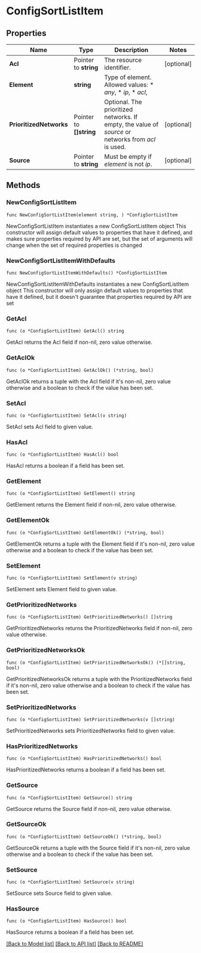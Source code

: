 # ConfigSortListItem

## Properties

Name | Type | Description | Notes
------------ | ------------- | ------------- | -------------
**Acl** | Pointer to **string** | The resource identifier. | [optional] 
**Element** | **string** | Type of element.  Allowed values:  * _any_,  * _ip_,  * _acl_, | 
**PrioritizedNetworks** | Pointer to **[]string** | Optional. The prioritized networks. If empty, the value of _source_ or networks from _acl_ is used. | [optional] 
**Source** | Pointer to **string** | Must be empty if _element_ is not _ip_. | [optional] 

## Methods

### NewConfigSortListItem

`func NewConfigSortListItem(element string, ) *ConfigSortListItem`

NewConfigSortListItem instantiates a new ConfigSortListItem object
This constructor will assign default values to properties that have it defined,
and makes sure properties required by API are set, but the set of arguments
will change when the set of required properties is changed

### NewConfigSortListItemWithDefaults

`func NewConfigSortListItemWithDefaults() *ConfigSortListItem`

NewConfigSortListItemWithDefaults instantiates a new ConfigSortListItem object
This constructor will only assign default values to properties that have it defined,
but it doesn't guarantee that properties required by API are set

### GetAcl

`func (o *ConfigSortListItem) GetAcl() string`

GetAcl returns the Acl field if non-nil, zero value otherwise.

### GetAclOk

`func (o *ConfigSortListItem) GetAclOk() (*string, bool)`

GetAclOk returns a tuple with the Acl field if it's non-nil, zero value otherwise
and a boolean to check if the value has been set.

### SetAcl

`func (o *ConfigSortListItem) SetAcl(v string)`

SetAcl sets Acl field to given value.

### HasAcl

`func (o *ConfigSortListItem) HasAcl() bool`

HasAcl returns a boolean if a field has been set.

### GetElement

`func (o *ConfigSortListItem) GetElement() string`

GetElement returns the Element field if non-nil, zero value otherwise.

### GetElementOk

`func (o *ConfigSortListItem) GetElementOk() (*string, bool)`

GetElementOk returns a tuple with the Element field if it's non-nil, zero value otherwise
and a boolean to check if the value has been set.

### SetElement

`func (o *ConfigSortListItem) SetElement(v string)`

SetElement sets Element field to given value.


### GetPrioritizedNetworks

`func (o *ConfigSortListItem) GetPrioritizedNetworks() []string`

GetPrioritizedNetworks returns the PrioritizedNetworks field if non-nil, zero value otherwise.

### GetPrioritizedNetworksOk

`func (o *ConfigSortListItem) GetPrioritizedNetworksOk() (*[]string, bool)`

GetPrioritizedNetworksOk returns a tuple with the PrioritizedNetworks field if it's non-nil, zero value otherwise
and a boolean to check if the value has been set.

### SetPrioritizedNetworks

`func (o *ConfigSortListItem) SetPrioritizedNetworks(v []string)`

SetPrioritizedNetworks sets PrioritizedNetworks field to given value.

### HasPrioritizedNetworks

`func (o *ConfigSortListItem) HasPrioritizedNetworks() bool`

HasPrioritizedNetworks returns a boolean if a field has been set.

### GetSource

`func (o *ConfigSortListItem) GetSource() string`

GetSource returns the Source field if non-nil, zero value otherwise.

### GetSourceOk

`func (o *ConfigSortListItem) GetSourceOk() (*string, bool)`

GetSourceOk returns a tuple with the Source field if it's non-nil, zero value otherwise
and a boolean to check if the value has been set.

### SetSource

`func (o *ConfigSortListItem) SetSource(v string)`

SetSource sets Source field to given value.

### HasSource

`func (o *ConfigSortListItem) HasSource() bool`

HasSource returns a boolean if a field has been set.


[[Back to Model list]](../README.md#documentation-for-models) [[Back to API list]](../README.md#documentation-for-api-endpoints) [[Back to README]](../README.md)


